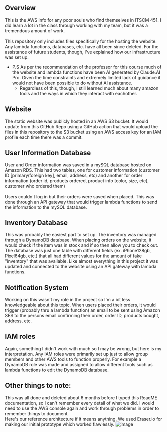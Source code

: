 ## Overview
This is the AWS info for any poor souls who find themselves in ITSCM 451. I did learn a lot in the class through working with my team, but it was a tremendous amount of work. </br>
</br>
This repository only includes files specifically for the hosting the website. Any lambda functions, databases, etc. have all been since deleted. For the assistance of future students, though, I've explained how our infrastructure was set up.</br>
* P.S As per the recommendation of the professor for this course much of the website and lambda functions have been AI generated by Claude.AI Pro. Given the time constraints and extremely limited lack of guidance it would not have been possible to do without AI assistance.
  * Regardless of this, though, I still learned much about many amazon tools and the ways in which they interact with eachother.
## Website
The static website was publicly hosted in an AWS S3 bucket. It would update from this GitHub Repo using a GitHub action that would upload the files in this repository to the S3 bucket using an AWS access key for an IAM profile each time there was a commit.
## User Information Database
User and Order information was saved in a mySQL database hosted on Amazon RDS. This had two tables, one for customer information (customer ID [primary/foreign key], email, address, etc) and another for order information (order id, products ordered, product info [color, size, etc], customer who ordered them) </br>
</br>
Users couldn't log in but their orders were saved when placed. This was done through an API gateway that would trigger lambda functions to send the information to the mySQL database.
## Inventory Database
This was probably the easiest part to set up. The inventory was managed through a DynamoDB database. When placing orders on the website, it would check if the item was in stock and if so then allow you to check out. The database was just one table with different fields (ex. iPhone128gb, Pixel64gb, etc.) that all had different values for the amount of fake "inventory" that was available. Like almost everything in this project it was updated and connected to the website using an API gateway with lambda functions. 
## Notification System
Working on this wasn't my role in the project so I'm a bit less knowledgeable about this topic. When users placed their orders, it would trigger (probably thru a lambda function) an email to be sent using Amazon SES to the persons email confirming their order, order ID, products bought, address, etc. 
## IAM roles
Again, something I didn't work with much so I may be wrong, but here is my interpretation. Any IAM roles were primarily set up just to allow group members and other AWS tools to function properly. For example a DynamoDB role was made and assigned to allow different tools such as lambda functions to edit the DynamoDB database. 
## Other things to note:
This was all done and deleted about 6 months before I typed this ReadME documentation, so I can't remember every detail of what we did. I would need to use the AWS console again and work through problems in order to remember things to document. </br>
Here's our reference architecture if it means anything. We used Eraser.io for making our initial prototype which worked flawlessly. 
![image](https://github.com/user-attachments/assets/e42483b7-43cd-4ccc-8a6f-3e048231d5c3)
